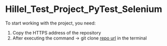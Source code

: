 # Hillel_Test_Project_PyTest_Selenium
To start working with the project, you need:
1. Copy the HTTPS address of the repository
2. After executing the command -> git clone [repo url](https://github.com/DanikaVeresha/Hillel_Test_Project_PyTest_Selenium.git) in the terminal

